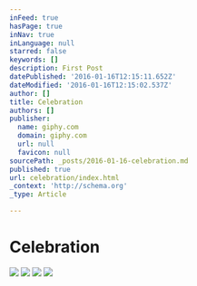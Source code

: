 ```yaml
---
inFeed: true
hasPage: true
inNav: true
inLanguage: null
starred: false
keywords: []
description: First Post
datePublished: '2016-01-16T12:15:11.652Z'
dateModified: '2016-01-16T12:15:02.537Z'
author: []
title: Celebration
authors: []
publisher:
  name: giphy.com
  domain: giphy.com
  url: null
  favicon: null
sourcePath: _posts/2016-01-16-celebration.md
published: true
url: celebration/index.html
_context: 'http://schema.org'
_type: Article

---
```

# Celebration
![](https://s3-us-west-2.amazonaws.com/the-grid-img/p/ce3900121ed969690d13bdc04a3604fd41cbb2e0.gif)
![](https://media4.giphy.com/media/13HQibvODMGEPS/200.gif)
![](https://the-grid-user-content.s3-us-west-2.amazonaws.com/e5277f67-3fbc-4a38-b7be-9597c798f418.gif)
![](https://the-grid-user-content.s3-us-west-2.amazonaws.com/f6d9e40a-aba5-47a5-99fc-4fdd8080bcb7.gif)